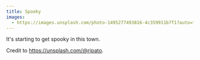 ```yaml
---
title: Spooky
images:
  - https://images.unsplash.com/photo-1495277493816-4c359911b7f1?auto=format&fit=crop&w=746&q=80
---
```

It's starting to get spooky in this town.

Credit to https://unsplash.com/@ripato.